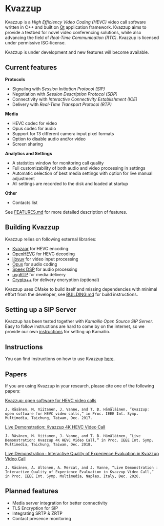 Kvazzup
=======

Kvazzup is a *High Efficiency Video Coding (HEVC)* video call software written in C++ and built on [Qt](https://www.qt.io/) application framework. Kvazzup aims to provide a testbed for novel video conferencing solutions, while also advancing the field of *Real-Time Communication (RTC)*. Kvazzup is licensed under permissive ISC-license.

Kvazzup is under development and new features will become available.

## Current features 

**Protocols**
- Signaling with *Session Initiation Protocol (SIP)*
- Negotiation with *Session Description Protocol (SDP)*
- Connectivity with *Interactive Connectivity Establishment (ICE)*
- Delivery with *Real-Time Transport Protocol (RTP)*

**Media**
- HEVC codec for video
- Opus codec for audio
- Support for 13 different camera input pixel formats
- Option to disable audio and/or video
- Screen sharing

**Analytics and Settings**
- A statistics window for monitoring call quality
- Full customizability of both audio and video processing in settings
- Automatic selection of best media settings with option for live manual adjustment
- All settings are recorded to the disk and loaded at startup

**Other**
- Contacts list

See [FEATURES.md](FEATURES.md) for more detailed description of features.

## Building Kvazzup

Kvazzup relies on following external libraries: 
- [Kvazaar](https://github.com/ultravideo/kvazaar) for HEVC encoding
- [OpenHEVC](https://github.com/OpenHEVC/openHEVC) for HEVC decoding
- [libyuv](https://chromium.googlesource.com/libyuv/libyuv/) for video input processing
- [Opus](http://opus-codec.org/) for audio coding
- [Speex DSP](https://www.speex.org/) for audio processing
- [uvgRTP](https://github.com/ultravideo/uvgRTP) for media delivery
- [Crypto++](https://cryptopp.com/) for delivery encryption (optional)

Kvazzup uses CMake to build itself and missing dependencies with minimal effort from the developer, see [BUILDING.md](BUILDING.md) for build instructions.

## Setting up a SIP Server

Kvazzup has been tested together with *Kamailio Open Source SIP Server*. Easy to follow instructions are hard to come by on the internet, so we provide our own [instructions](kamailio/README.md) for setting up Kamailio.

## Instructions

You can find instructions on how to use Kvazzup [here](INSTRUCTIONS.md).

## Papers

If you are using Kvazzup in your research, please cite one of the following papers: <br>

[Kvazzup: open software for HEVC video calls](https://researchportal.tuni.fi/en/publications/kvazzup-open-software-for-hevc-video-calls)

`J. Räsänen, M. Viitanen, J. Vanne, and T. D. Hämäläinen, “Kvazzup: open software for HEVC video calls,” in Proc. IEEE Int. Symp. Multimedia, Taichung, Taiwan, Dec. 2017. `

[Live Demonstration: Kvazzup 4K HEVC Video Call](https://researchportal.tuni.fi/en/publications/live-demonstration-kvazzup-4k-hevc-video-call)

`J. Räsänen, M. Viitanen, J. Vanne, and T. D. Hämäläinen, “Live Demonstration: Kvazzup 4K HEVC Video Call,” in Proc. IEEE Int. Symp. Multimedia, Taichung, Taiwan, Dec. 2018. `

[Live Demonstration : Interactive Quality of Experience Evaluation in Kvazzup Video Call](https://researchportal.tuni.fi/en/publications/live-demonstration-interactive-quality-of-experience-evaluation-i)

`J. Räsänen, A. Altonen, A. Mercat, and J. Vanne, “Live Demonstration : Interactive Quality of Experience Evaluation in Kvazzup Video Call,” in Proc. IEEE Int. Symp. Multimedia, Naples, Italy, Dec. 2020. `

## Planned features

- Media server integration for better connectivity
- TLS Encryption for SIP
- Integrating SRTP & ZRTP
- Contact presence monitoring
